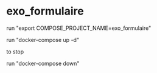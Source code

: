 # exo_formulaire

run "export COMPOSE_PROJECT_NAME=exo_formulaire"

run "docker-compose up -d"

to stop

run "docker-compose down"
